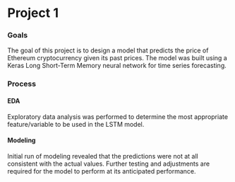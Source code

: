 # Project 1

### Goals
The goal of this project is to design a model that predicts the price of Ethereum cryptocurrency given its past prices. The model was built using a Keras Long Short-Term Memory neural network for time series forecasting.

### Process

#### EDA
Exploratory data analysis was performed to determine the most appropriate feature/variable to be used in the LSTM model.

#### Modeling
Initial run of modeling revealed that the predictions were not at all consistent with the actual values. Further testing and adjustments are required for the model to perform at its anticipated performance.